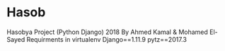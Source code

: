 # Hasob
Hasobya Project (Python Django) 2018 By Ahmed Kamal & Mohamed El-Sayed
Requirments in virtualenv
Django==1.11.9
pytz==2017.3

